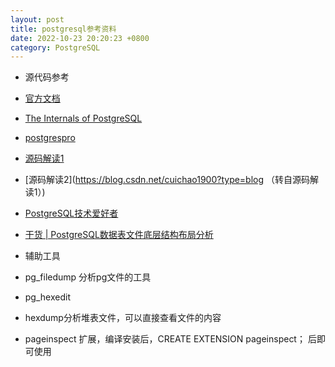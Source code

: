 ```yaml
---
layout: post
title: postgresql参考资料
date: 2022-10-23 20:20:23 +0800
category: PostgreSQL
---
```



* 源代码参考

 - [官方文档](https://www.postgresql.org/docs/15/internals.html)
 
 - [The Internals of PostgreSQL](https://www.interdb.jp/pg/index.html)

 - [postgrespro](https://postgrespro.com/blog/pgsql/3994098)

 - [源码解读1](http://blog.itpub.net/6906/)

 - [源码解读2](https://blog.csdn.net/cuichao1900?type=blog （转自源码解读1）)

 - [PostgreSQL技术爱好者](https://foucus.blog.csdn.net/category_9332424.html)

 - [干货 | PostgreSQL数据表文件底层结构布局分析](https://blog.csdn.net/MyySophia/article/details/120724075)


* 辅助工具

 - pg_filedump 分析pg文件的工具
 
 - pg_hexedit

 - hexdump分析堆表文件，可以直接查看文件的内容

 - pageinspect 扩展，编译安装后，CREATE EXTENSION pageinspect； 后即可使用
